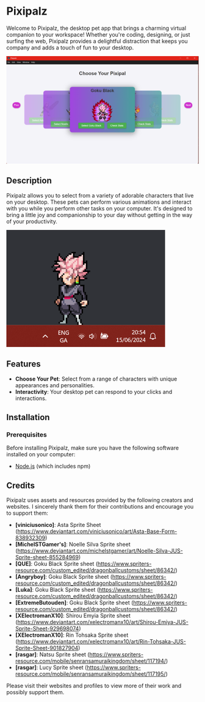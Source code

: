 # Pixipalz

Welcome to Pixipalz, the desktop pet app that brings a charming virtual companion to your workspace! Whether you're coding, designing, or just surfing the web, Pixipalz provides a delightful distraction that keeps you company and adds a touch of fun to your desktop.

![Main Menu](image.png)

## Description

Pixipalz allows you to select from a variety of adorable characters that live on your desktop. These pets can perform various animations and interact with you while you perform other tasks on your computer. It's designed to bring a little joy and companionship to your day without getting in the way of your productivity.

![Example](image-1.png)

## Features

- **Choose Your Pet**: Select from a range of characters with unique appearances and personalities.
- **Interactivity**: Your desktop pet can respond to your clicks and interactions.

## Installation

### Prerequisites

Before installing Pixipalz, make sure you have the following software installed on your computer:

- [Node.js](https://nodejs.org/en/download/) (which includes npm)

## Credits

Pixipalz uses assets and resources provided by the following creators and websites. I sincerely thank them for their contributions and encourage you to support them:

- **[viniciusonico]**: Asta Sprite Sheet (https://www.deviantart.com/viniciusonico/art/Asta-Base-Form-838932309)
- **[MichelSTGamer's]**: Noelle Silva Sprite sheet (https://www.deviantart.com/michelstgamer/art/Noelle-Silva-JUS-Sprite-sheet-855284969)
- **[QUE]**: Goku Black Sprite sheet (https://www.spriters-resource.com/custom_edited/dragonballcustoms/sheet/86342/)
- **[Angryboy]**: Goku Black Sprite sheet (https://www.spriters-resource.com/custom_edited/dragonballcustoms/sheet/86342/)
- **[Luka]**: Goku Black Sprite sheet (https://www.spriters-resource.com/custom_edited/dragonballcustoms/sheet/86342/)
- **[ExtremeButouden]**: Goku Black Sprite sheet (https://www.spriters-resource.com/custom_edited/dragonballcustoms/sheet/86342/)
- **[XElectromanX10]**: Shirou Emyia Sprite sheet (https://www.deviantart.com/xelectromanx10/art/Shirou-Emiya-JUS-Sprite-Sheet-929698074)
- **[XElectromanX10]**: Rin Tohsaka Sprite sheet (https://www.deviantart.com/xelectromanx10/art/Rin-Tohsaka-JUS-Sprite-Sheet-901827904)
- **[rasgar]**: Natsu Sprite sheet (https://www.spriters-resource.com/mobile/senransamuraikingdom/sheet/117194/)
- **[rasgar]**: Lucy Sprite sheet (https://www.spriters-resource.com/mobile/senransamuraikingdom/sheet/117195/)

Please visit their websites and profiles to view more of their work and possibly support them.